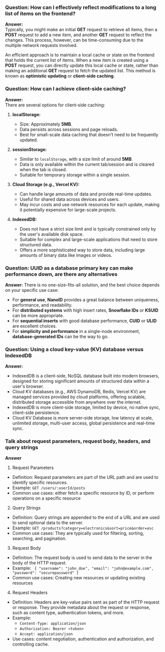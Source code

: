### Question: How can I effectively reflect modifications to a long list of items on the frontend?

**Answer:**  
Typically, you might make an initial **GET** request to retrieve all items, then a **POST** request to add a new item, and another **GET** request to reflect the changes. This process, however, can be time-consuming due to the multiple network requests involved.

An efficient approach is to maintain a local cache or state on the frontend that holds the current list of items. When a new item is created using a **POST** request, you can directly update this local cache or state, rather than making an additional **GET** request to fetch the updated list. This method is known as **optimistic updating** or **client-side caching**.

### Question: How can I achieve client-side caching?

**Answer:**  
There are several options for client-side caching:

1. **localStorage:**

   - Size: Approximately **5MB**.
   - Data persists across sessions and page reloads.
   - Best for small-scale data caching that doesn't need to be frequently updated.

2. **sessionStorage:**

   - Similar to `localStorage`, with a size limit of around **5MB**.
   - Data is only available within the current tab/session and is cleared when the tab is closed.
   - Suitable for temporary storage within a single session.

3. **Cloud Storage (e.g., Vercel KV):**

   - Can handle large amounts of data and provide real-time updates.
   - Useful for shared data across devices and users.
   - May incur costs and use network resources for each update, making it potentially expensive for large-scale projects.

4. **IndexedDB:**
   - Does not have a strict size limit and is typically constrained only by the user's available disk space.
   - Suitable for complex and large-scale applications that need to store structured data.
   - Offers a more sophisticated way to store data, including large amounts of binary data like images or videos.

### Question: UUID as a database primary key can make performance down, are there any alternatives

**Answer:**
There is no one-size-fits-all solution, and the best choice depends on your specific use case:

- For **general use**, **NanoID** provides a great balance between uniqueness, performance, and readability.
- For **distributed systems** with high insert rates, **Snowflake IDs** or **KSUID** can be more appropriate.
- For **sequential inserts** with good database performance, **CUID** or **ULID** are excellent choices.
- For **simplicity and performance** in a single-node environment, **database-generated IDs** can be the way to go.

### Question: Using a cloud key-value (KV) database versus IndexedDB

**Answer:**

- IndexedDB is a client-side, NoSQL database built into modern browsers, designed for storing significant amounts of structured data within a user's browser.
- Cloud KV databases (e.g., AWS DynamoDB, Redis, Vercel KV) are managed services provided by cloud platforms, offering scalable, distributed storage accessible from anywhere over the internet.
- IndexedDB is more client-side storage, limited by device, no native sync, client-side persistence.
- Cloud KV Database is more server-side storage, low latency at scale, unlimited storage, multi-user access, global persistence and real-time sync.

### Talk about request parameters, request body, headers, and query strings

**Answer**

1. Request Parameters

- Definition: Request parameters are part of the URL path and are used to identify specific resources.
- Example: `GET /users/:userId/posts`
- Common use cases: either fetch a specific resource by ID, or perform operations on a specific resource

2. Query Strings

- Definition: Query strings are appended to the end of a URL and are used to send optional data to the server.
- Example: `GET /products?category=electronics&sort=price&order=asc`
- Common use cases: They are typically used for filtering, sorting, searching, and pagination.

3. Request Body

- Definition: The request body is used to send data to the server in the body of the HTTP request.
- Example: `
  {
  "username": "john_doe",
  "email": "john@example.com",
  "password": "securepassword"
}`
- Common use cases: Creating new resources or updating existing resources

4. Request Headers

- Definition: Headers are key-value pairs sent as part of the HTTP request or response. They provide metadata about the request or response, such as content type, authentication tokens, and more.
- Example:
  - `Content-Type: application/json`
  - `Authorization: Bearer <token>`
  - `Accept: application/json`
- Use cases: content negotiation, authentication and authorization, and controlling cache.

